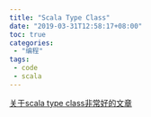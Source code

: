 ```yaml
---
title: "Scala Type Class"
date: "2019-03-31T12:58:17+08:00"
toc: true
categories:
 - "编程"
tags:
 - code
 - scala
---
```


[关于scala type class非常好的文章](https://scalac.io/typeclasses-in-scala)